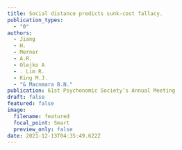 ```yaml
---
title: Social distance predicts sunk-cost fallacy.
publication_types:
  - "0"
authors:
  - Jiang
  - H.
  - Merner
  - A.R.
  - Olejko A
  - . Lim R.
  - King M.J.
  - "& Macnmara B.N."
publication: 61st Psychonomic Society’s Annual Meeting
draft: false
featured: false
image:
  filename: featured
  focal_point: Smart
  preview_only: false
date: 2021-12-13T04:35:49.622Z
---
```

